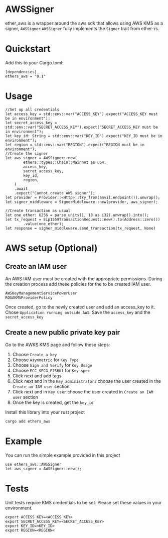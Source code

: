 # AWSSigner

ether_aws is a wrapper around the aws sdk that allows using AWS KMS as a signer, `AWSSigner`
`AWSSigner` fully implements the `Signer` trait from ether-rs. 

# Quickstart
Add this to your Cargo.toml:
```
[dependencies]
ethers_aws = "0.1"
```
# Usage
```
//Set up all credentials
let access_key = std::env::var("ACCESS_KEY").expect("ACCESS_KEY must be in environment");
let secret_access_key = std::env::var("SECRET_ACCESS_KEY").expect("SECRET_ACCESS_KEY must be in environment");
let key_id: String = std::env::var("KEY_ID").expect("KEY_ID must be in environment");
let region = std::env::var("REGION").expect("REGION must be in environment");
//Create the signer
let aws_signer = AWSSigner::new(
        ethers::types::Chain::Mainnet as u64,
        access_key,
        secret_access_key,
        key_id,
        region,
    )
    .await
    .expect("Cannot create AWS signer");
let provider = Provider::<Http>::try_from(anvil.endpoint()).unwrap();
let signer_middleware = SignerMiddleware::new(provider, aws_signer);

//Create transaction as usual
let one_ether: U256 = parse_units(1, 18 as i32).unwrap().into();
let tx_request = Eip1559TransactionRequest::new().to(Address::zero())
        .value(one_ether);
let response = signer_middleware.send_transaction(tx_request, None)

```

# AWS setup (Optional)
## Create an IAM user
An AWS IAM user must be created with the appropriate permissions. During the creation process add these policies for the to be created IAM user.
```
AWSKeyManagementServicePowerUser
ROSAKMSProviderPolicy
```
Once created, go to the newly created user and add an access_key to it. Chose `Application running outside AWS`. Save the `access_key` and the `secret_access_key`
## Create a new public private key pair
Go to the AWKS KMS page and follow these steps:
1) Choose `Create a key`
2) Choose `Asymmetric` for `Key Type`
3) Choose `Sign and Verify` for `Key Usage`
4) Choose `ECC_SECG_P256K1` for `Key spec`
5) Click next and add tags
6) Click next and in the `Key administrators` choose the user created in the `Create an IAM user` section
7) Click next and in `Key User` choose the user created in `Create an IAM user` section
8) Once the key is created, get the `key_id`

Install this library into your rust project
```
cargo add ethers_aws
```


# Example
You can run the simple example provided in this project
```
use ethers_aws::AWSSigner
let aws_signer = AWSSigner::new();
```

# Tests
Unit tests require KMS credentials to be set. Please set these values in your environment.
```
export ACCESS_KEY=<ACCESS_KEY>
export SECRET_ACCESS_KEY=<SECRET_ACCESS_KEY>
export KEY_ID=<KEY_ID>
export REGION=<REGION<
```
